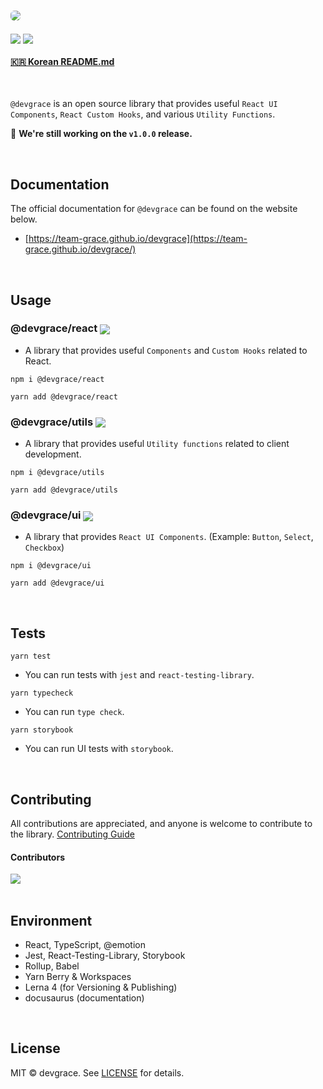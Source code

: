 # <a href="https://team-grace.github.io/devgrace/" target="_blank"><img src="https://github.com/Team-Grace/devgrace/assets/64779472/276a5a68-160f-4bf4-8df6-d2d8d663d9b0" style="border-radius: 6px" /></a>

<p>
  <img align="center" src="https://img.shields.io/badge/license-MIT-blue.svg">
  <img align="center" src="https://hits.seeyoufarm.com/api/count/incr/badge.svg?url=https%3A%2F%2Fgithub.com%2FTeam-Grace%2Fdevgrace&count_bg=%2379C83D&title_bg=%23555555&icon=&icon_color=%23E7E7E7&title=hits&edge_flat=false"/>
</p>

#### [🇰🇷 Korean README.md](./README.ko.md)

<br />

`@devgrace` is an open source library that provides useful `React UI Components`, `React Custom Hooks`, and various `Utility Functions`.

🙏 <b>We're still working on the `v1.0.0` release.</b>

<br />

## Documentation
The official documentation for `@devgrace` can be found on the website below.
- [https://team-grace.github.io/devgrace](https://team-grace.github.io/devgrace/)

<br />

## Usage

### @devgrace/react <img align="center" src="https://img.shields.io/npm/v/@devgrace/react.svg" />

- A library that provides useful `Components` and `Custom Hooks` related to React. 

```shell
npm i @devgrace/react
```

```shell
yarn add @devgrace/react
```

### @devgrace/utils <img align="center" src="https://img.shields.io/npm/v/@devgrace/utils.svg" />

- A library that provides useful `Utility functions` related to client development. 

```shell
npm i @devgrace/utils
```

```shell
yarn add @devgrace/utils
```
### @devgrace/ui <img align="center" src="https://img.shields.io/npm/v/@devgrace/ui.svg" />
  
- A library that provides `React UI Components`. (Example: `Button`, `Select`, `Checkbox`) 

```shell
npm i @devgrace/ui
```

```shell
yarn add @devgrace/ui
```

<br />

## Tests

```shell
yarn test
```
- You can run tests with `jest` and `react-testing-library`.
```shell
yarn typecheck
```
- You can run `type check`.
```shell
yarn storybook
```
- You can run UI tests with `storybook`.

<br />

## Contributing
All contributions are appreciated, and anyone is welcome to contribute to the library. 
[Contributing Guide](./.github/CONTRIBUTING.md)

#### Contributors
<a href="https://github.com/Team-Grace/devgrace/graphs/contributors">
  <img src="https://contrib.rocks/image?repo=Team-Grace/devgrace">
</a>

<br />
<br />

## Environment
- React, TypeScript, @emotion
- Jest, React-Testing-Library, Storybook
- Rollup, Babel
- Yarn Berry & Workspaces
- Lerna 4 (for Versioning & Publishing)
- docusaurus (documentation)

<br />

## License
MIT © devgrace. See [LICENSE](./LICENSE) for details.

<br />